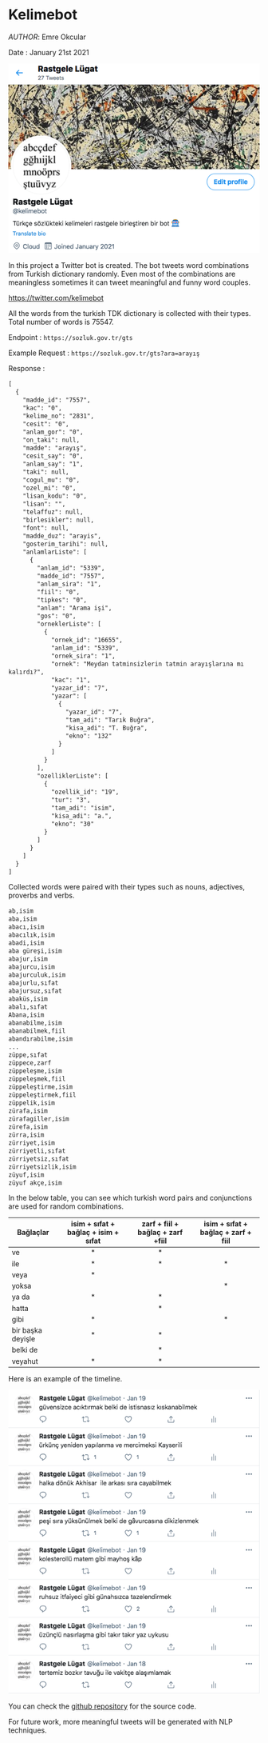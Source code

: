 # Kelimebot

*AUTHOR*: Emre Okcular

Date : January 21st 2021

![kelimebot](/resources/kelimebot_profile.png)

In this project a Twitter bot is created. The bot tweets word combinations from Turkish dictionary randomly. Even most of the combinations are meaningless sometimes it can tweet meaningful and funny word couples.

<https://twitter.com/kelimebot>

All the words from the turkish TDK dictionary is collected with their types. Total number of words is 75547.

Endpoint : ```https://sozluk.gov.tr/gts```

Example Request : ```https://sozluk.gov.tr/gts?ara=arayış```

Response :
```
[
  {
    "madde_id": "7557",
    "kac": "0",
    "kelime_no": "2831",
    "cesit": "0",
    "anlam_gor": "0",
    "on_taki": null,
    "madde": "arayış",
    "cesit_say": "0",
    "anlam_say": "1",
    "taki": null,
    "cogul_mu": "0",
    "ozel_mi": "0",
    "lisan_kodu": "0",
    "lisan": "",
    "telaffuz": null,
    "birlesikler": null,
    "font": null,
    "madde_duz": "arayis",
    "gosterim_tarihi": null,
    "anlamlarListe": [
      {
        "anlam_id": "5339",
        "madde_id": "7557",
        "anlam_sira": "1",
        "fiil": "0",
        "tipkes": "0",
        "anlam": "Arama işi",
        "gos": "0",
        "orneklerListe": [
          {
            "ornek_id": "16655",
            "anlam_id": "5339",
            "ornek_sira": "1",
            "ornek": "Meydan tatminsizlerin tatmin arayışlarına mı kalırdı?",
            "kac": "1",
            "yazar_id": "7",
            "yazar": [
              {
                "yazar_id": "7",
                "tam_adi": "Tarık Buğra",
                "kisa_adi": "T. Buğra",
                "ekno": "132"
              }
            ]
          }
        ],
        "ozelliklerListe": [
          {
            "ozellik_id": "19",
            "tur": "3",
            "tam_adi": "isim",
            "kisa_adi": "a.",
            "ekno": "30"
          }
        ]
      }
    ]
  }
]
```

Collected words were paired with their types such as nouns, adjectives, proverbs and verbs.

```
ab,isim
aba,isim
abacı,isim
abacılık,isim
abadi,isim
aba güreşi,isim
abajur,isim
abajurcu,isim
abajurculuk,isim
abajurlu,sıfat
abajursuz,sıfat
abaküs,isim
abalı,sıfat
Abana,isim
abanabilme,isim
abanabilmek,fiil
abandırabilme,isim
...
züppe,sıfat
züppece,zarf
züppeleşme,isim
züppeleşmek,fiil
züppeleştirme,isim
züppeleştirmek,fiil
züppelik,isim
zürafa,isim
zürafagiller,isim
zürefa,isim
zürra,isim
zürriyet,isim
zürriyetli,sıfat
zürriyetsiz,sıfat
zürriyetsizlik,isim
züyuf,isim
züyuf akçe,isim
```

In the below table, you can see which turkish word pairs and conjunctions are used for random combinations.

|  Bağlaçlar | isim + sıfat + bağlaç + isim + sıfat  | zarf + fiil + bağlaç + zarf +fiil  |  isim + sıfat + bağlaç + zarf + fiil    |
|---|:---:|:---:|:---:|
|  ve | *  | *  |   |
|  ile | *  | *  | *  |
|  veya | *  |   |   |
|  yoksa |   |   | *  |
|  ya da | *  | *   |   |
|  hatta |   | *  |   |
|  gibi |  * |   |  * |
|  bir başka deyişle | *  | *  |   |
|  belki de |   | *  |   |
|  veyahut | *  | *  |   |

Here is an example of the timeline.

![kelimebot](/resources/keilmebot_timeline.png)

You can check the [github repository](https://github.com/emreokcular/kelimebot) for the source code.

For future work, more meaningful tweets will be generated with NLP techniques.